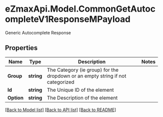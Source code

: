 # eZmaxApi.Model.CommonGetAutocompleteV1ResponseMPayload
Generic Autocomplete Response

## Properties

Name | Type | Description | Notes
------------ | ------------- | ------------- | -------------
**Group** | **string** | The Category (ie group) for the dropdown or an empty string if not categorized | 
**Id** | **string** | The Unique ID of the element | 
**Option** | **string** | The Description of the element | 

[[Back to Model list]](../README.md#documentation-for-models) [[Back to API list]](../README.md#documentation-for-api-endpoints) [[Back to README]](../README.md)

